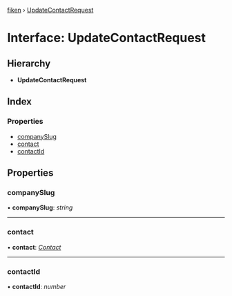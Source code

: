 [fiken](../README.md) › [UpdateContactRequest](updatecontactrequest.md)

# Interface: UpdateContactRequest

## Hierarchy

* **UpdateContactRequest**

## Index

### Properties

* [companySlug](updatecontactrequest.md#companyslug)
* [contact](updatecontactrequest.md#contact)
* [contactId](updatecontactrequest.md#contactid)

## Properties

###  companySlug

• **companySlug**: *string*

___

###  contact

• **contact**: *[Contact](contact.md)*

___

###  contactId

• **contactId**: *number*
